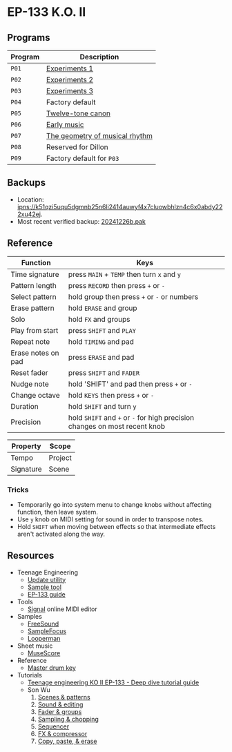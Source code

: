 # EP-133 K.O. II


## Programs

| Program | Description                                                                        |
| ------- | ---------------------------------------------------------------------------------- |
| `P01`   | [Experiments 1](Experiments/ReadMe.md#program-1)                                   |
| `P02`   | [Experiments 2](Experiments/ReadMe.md#program-2)                                   |
| `P03`   | [Experiments 3](Experiments/ReadMe.md#program-3)                                   |
| `P04`   | Factory default                                                                    |
| `P05`   | [Twelve-tone canon](Twelve-tone%20canon/ReadMe.md)                                 |
| `P06`   | [Early music](Early%20music/ReadMe.md)                                             |
| `P07`   | [The geometry of musical rhythm](The%20geometry%20of%20musical%20rhythm/ReadMe.md) |
| `P08`   | Reserved for Dillon                                                                |
| `P09`   | Factory default for `P03`                                                          |


## Backups

- Location: [ipns://k51qzi5uqu5dgmnb25n6li2414auwyf4x7cluowbhlzn4c6x0abdy222xu42ej](http://ipfs.io/ipns/k51qzi5uqu5dgmnb25n6li2414auwyf4x7cluowbhlzn4c6x0abdy222xu42ej/backup/).
- Most recent verified backup: [20241226b.pak](https://ipfs.io/ipns/k51qzi5uqu5dgmnb25n6li2414auwyf4x7cluowbhlzn4c6x0abdy222xu42ej/backup/20241226b.pak)


## Reference

| Function           | Keys                                                                       |
| ------------------ | -------------------------------------------------------------------------- |
| Time signature     | press `MAIN` + `TEMP` then turn `x` and `y`                                |
| Pattern length     | press `RECORD` then press `+` or `-`                                       |
| Select pattern     | hold group then press `+` or `-` or numbers                                |
| Erase pattern      | hold `ERASE` and group                                                     |
| Solo               | hold `FX` and groups                                                       |
| Play from start    | press `SHIFT` and `PLAY`                                                   |
| Repeat note        | hold `TIMING` and pad                                                      |
| Erase notes on pad | press `ERASE` and pad                                                      |
| Reset fader        | press `SHIFT` and `FADER`                                                  |
| Nudge note         | hold 'SHIFT' and pad then press `+` or `-`                                 |
| Change octave      | hold `KEYS` then press `+` or `-`                                          |
| Duration           | hold `SHIFT` and turn `y`                                                  |
| Precision          | hold `SHIFT` and `+` or `-` for high precision changes on most recent knob |

| Property  | Scope   |
| --------- | ------- |
| Tempo     | Project |
| Signature | Scene   |


### Tricks

- Temporarily go into system menu to change knobs without affecting function, then leave system.
- Use `y` knob on MIDI setting for sound in order to transpose notes.
- Hold `SHIFT` when moving between effects so that intermediate effects aren't activated along the way.


## Resources

- Teenage Engineering
    - [Update utility](https://teenage.engineering/apps/update)
    - [Sample tool](https://teenage.engineering/apps/ep-sample-tool)
    - [EP-133 guide](https://teenage.engineering/guides/ep-133)
- Tools
    - [Signal](https://signal.vercel.app/) online MIDI editor
- Samples
    - [FreeSound](https://freesound.org/)
    - [SampleFocus](https://samplefocus.com/)
    - [Looperman](https://www.looperman.com/)
- Sheet music
    - [MuseScore](https://musescore.com/)
 - Reference
     - [Master drum key](https://cdn.shopify.com/s/files/1/0559/8055/6373/files/Master-Drum-Key_R2.pdf)
 - Tutorials
    - [Teenage engineering KO II EP-133 - Deep dive tutorial guide](https://youtu.be/czGfzmni7q4)
    - Son Wu
        1. [Scenes & patterns](https://youtu.be/zLFdNBGX8TU)
        2. [Sound & editing](https://youtu.be/HdPz95s09qs)
        3. [Fader & groups](https://youtu.be/hrFvTYP7Tho)
        4. [Sampling & chopping](https://youtu.be/Lvt-ZWHHBnA)
        5. [Sequencer](https://youtu.be/DZyT_pFaEcU)
        6. [FX & compressor](https://youtu.be/g-ijBJUuMH4)
        7. [Copy, paste, & erase](https://youtu.be/L8TcNWPXC8o)
